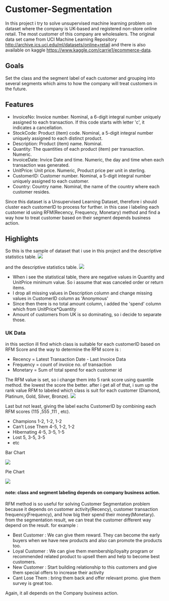 # Customer-Segmentation
In this project i try to solve unsupervised machine learning problem on  dataset where the company is UK-based and registered non-store online retail. The most customer of this company are wholesalers. The original data set came from UCI Machine Learning Repository http://archive.ics.uci.edu/ml/datasets/online+retail and there is also available on kaggle https://www.kaggle.com/carrie1/ecommerce-data.

## Goals
Set the class and the segment label of each customer and grouping into several segments which aims to how the company will treat customers in the future.

## Features
- InvoiceNo: Invoice number. Nominal, a 6-digit integral number uniquely assigned to each transaction. If this code starts with letter 'c', it indicates a cancellation.
- StockCode: Product (item) code. Nominal, a 5-digit integral number uniquely assigned to each distinct product.
- Description: Product (item) name. Nominal.
- Quantity: The quantities of each product (item) per transaction. Numeric.
- InvoiceDate: Invice Date and time. Numeric, the day and time when each transaction was generated.
- UnitPrice: Unit price. Numeric, Product price per unit in sterling.
- CustomerID: Customer number. Nominal, a 5-digit integral number uniquely assigned to each customer.
- Country: Country name. Nominal, the name of the country where each customer resides.

Since this dataset is a Unsupervised Learning Dataset, therefore i should cluster each customerID to process for further. in this case i labeling each customer id using RFM(Recency, Frequency, Monetary) method and find a way how to treat customer based on their segment depends business action.

## Highlights
So this is the sample of dataset that i use in this project and the descriptive statistics table.
![](https://github.com/lutpan/Customer-Segmentation/blob/main/image/df_sample.png) 

and the descriptive statistics table.
![](https://github.com/lutpan/Customer-Segmentation/blob/main/image/df_statistical_value.png)

- When i see the statistical table, there are negative values in Quantity and UnitPrice minimum value. So i assume that was canceled order or return items.
- I drop all missing values in Description column and change missing values in CustomerID column as 'Anonymous'
- Since then there is no total amount column, i added the 'spend' column which from UnitPrice*Quantity
- Amount of customers from UK is so dominating, so i decide to separate those.

### UK Data
in this section ill find which class is suitable for each customerID based on RFM Score and the way to determine the RFM score is :
- Recency = Latest Transaction Date - Last Invoice Data
- Frequency = count of invoice no. of transaction
- Monetary = Sum of total spend for each customer id

The RFM value is set, so i change them into 5 rank score using quantile method. the lowest the score the better.
after i get all of that, i sum up the rank value RFM to labeled which class is suit for each customer (Diamond, Platinum, Gold, Silver, Bronze).
![](https://github.com/lutpan/Customer-Segmentation/blob/main/image/class_score_distribution.png)

Last but not least, giving the label eachs CustomerID by combining each RFM scores (115 ,555 ,111 , etc).
- Champions 1-2, 1-2, 1-2
- Can’t Lose Them 4-5, 1-2, 1-2
- Hibernating 4-5, 3-5, 1-5
- Lost 5, 3-5, 3-5
- etc

Bar Chart

![](https://github.com/lutpan/Customer-Segmentation/blob/main/image/Bar%20Chart%20per%20Segment%20UK.png)


Pie Chart

![](https://github.com/lutpan/Customer-Segmentation/blob/main/image/Pie%20Chart%20Segment%20UK.png)


#### note: class and segment labeling depends on company business action.

RFM method is so useful for solving Customer Segmentation problem because it depends on customer activity(Recency), customer transaction frequency(Frequency), and how big their spend their money(Monetary).
from the segmentation result, we can treat the customer different way depend on the result. for example :
- Best Customer : We can give them reward. They can become the early buyers when we have new products and also can promote the products too.
- Loyal Customer : We can give them membership/loyalty program or recommended related product to upsell them and help to become best customers.
- New Customer : Start building relationship to this customers and give them special offers to increase their activity
- Cant Lose Them : bring them back and offer relevant promo. give them survey is great too.

Again, it all depends on the Company business action.


